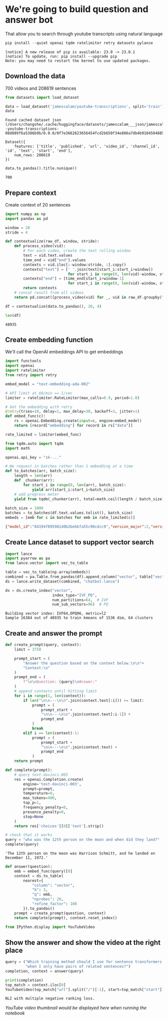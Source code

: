 
# We\'re going to build question and answer bot

That allow you to search through youtube transcripts using natural
language

``` python
pip install --quiet openai tqdm ratelimiter retry datasets pylance
```

    [notice] A new release of pip is available: 23.0 -> 23.0.1
    [notice] To update, run: pip install --upgrade pip
    Note: you may need to restart the kernel to use updated packages.

## Download the data

700 videos and 208619 sentences

``` python
from datasets import load_dataset

data = load_dataset('jamescalam/youtube-transcriptions', split='train')
data
```

    Found cached dataset json (/Users/changshe/.cache/huggingface/datasets/jamescalam___json/jamescalam--youtube-transcriptions-08d889f6a5386b9b/0.0.0/0f7e3662623656454fcd2b650f34e886a7db4b9104504885bd462096cc7a9f51)

    Dataset({
        features: ['title', 'published', 'url', 'video_id', 'channel_id', 'id', 'text', 'start', 'end'],
        num_rows: 208619
    })

``` python
data.to_pandas().title.nunique()
```

    700

## Prepare context

Create context of 20 sentences

``` python
import numpy as np
import pandas as pd

window = 20
stride = 4
```

``` python
def contextualize(raw_df, window, stride):
    def process_video(vid):
        # For each video, create the text rolling window
        text = vid.text.values
        time_end = vid["end"].values
        contexts = vid.iloc[:-window:stride, :].copy()
        contexts["text"] = [' '.join(text[start_i:start_i+window])
                            for start_i in range(0, len(vid)-window, stride)]
        contexts["end"] = [time_end[start_i+window-1]
                            for start_i in range(0, len(vid)-window, stride)]        
        return contexts
    # concat result from all videos
    return pd.concat([process_video(vid) for _, vid in raw_df.groupby("title")])

df = contextualize(data.to_pandas(), 20, 4)
```

``` python
len(df)
```

    48935

## Create embedding function

We\'ll call the OpenAI embeddings API to get embeddings

``` python
import functools
import openai
import ratelimiter
from retry import retry

embed_model = "text-embedding-ada-002"

# API limit at 60/min == 1/sec
limiter = ratelimiter.RateLimiter(max_calls=0.9, period=1.0)

# Get the embedding with retry
@retry(tries=10, delay=1, max_delay=30, backoff=3, jitter=1)
def embed_func(c):    
    rs = openai.Embedding.create(input=c, engine=embed_model)
    return [record["embedding"] for record in rs["data"]]

rate_limited = limiter(embed_func)
```

``` python
from tqdm.auto import tqdm
import math

openai.api_key = "sk-..."

# We request in batches rather than 1 embedding at a time
def to_batches(arr, batch_size):
    length = len(arr)
    def _chunker(arr):
        for start_i in range(0, len(arr), batch_size):
            yield arr[start_i:start_i+batch_size]
    # add progress meter
    yield from tqdm(_chunker(arr), total=math.ceil(length / batch_size))
    
batch_size = 1000
batches = to_batches(df.text.values.tolist(), batch_size)
embeds = [emb for c in batches for emb in rate_limited(c)]
```

``` json
{"model_id":"84194f89598140b2bebbfa55c90cdcc9","version_major":2,"version_minor":0}
```

## Create Lance dataset to support vector search

``` python
import lance
import pyarrow as pa
from lance.vector import vec_to_table

table = vec_to_table(np.array(embeds))
combined = pa.Table.from_pandas(df).append_column("vector", table["vector"])
ds = lance.write_dataset(combined, "chatbot.lance")
```

``` python
ds = ds.create_index("vector",
                     index_type="IVF_PQ", 
                     num_partitions=64,  # IVF
                     num_sub_vectors=96)  # PQ
```

    Building vector index: IVF64,OPQ96, metric=l2
    Sample 16384 out of 48935 to train kmeans of 1536 dim, 64 clusters

## Create and answer the prompt

``` python
def create_prompt(query, context):
    limit = 3750

    prompt_start = (
        "Answer the question based on the context below.\n\n"+
        "Context:\n"
    )
    prompt_end = (
        f"\n\nQuestion: {query}\nAnswer:"
    )
    # append contexts until hitting limit
    for i in range(1, len(context)):
        if len("\n\n---\n\n".join(context.text[:i])) >= limit:
            prompt = (
                prompt_start +
                "\n\n---\n\n".join(context.text[:i-1]) +
                prompt_end
            )
            break
        elif i == len(context)-1:
            prompt = (
                prompt_start +
                "\n\n---\n\n".join(context.text) +
                prompt_end
            )    
    return prompt
```

``` python
def complete(prompt):
    # query text-davinci-003
    res = openai.Completion.create(
        engine='text-davinci-003',
        prompt=prompt,
        temperature=0,
        max_tokens=400,
        top_p=1,
        frequency_penalty=0,
        presence_penalty=0,
        stop=None
    )
    return res['choices'][0]['text'].strip()

# check that it works
query = "who was the 12th person on the moon and when did they land?"
complete(query)
```

    'The 12th person on the moon was Harrison Schmitt, and he landed on December 11, 1972.'

``` python
def answer(question):
    emb = embed_func(query)[0]
    context = ds.to_table(
        nearest={
            "column": "vector",
            "k": 3,
            "q": emb,
            "nprobes": 20,
            "refine_factor": 100
        }).to_pandas()
    prompt = create_prompt(question, context)
    return complete(prompt), context.reset_index()
```

``` python
from IPython.display import YouTubeVideo
```

## Show the answer and show the video at the right place

``` python
query = ("Which training method should I use for sentence transformers "
         "when I only have pairs of related sentences?")
completion, context = answer(query)

print(completion)
top_match = context.iloc[0]
YouTubeVideo(top_match["url"].split("/")[-1], start=top_match["start"])
```

    NLI with multiple negative ranking loss.

*YouTube video thumbnail would be displayed here when running the notebook*

``` python
```

